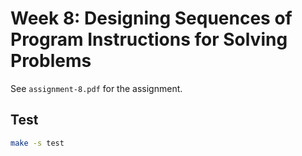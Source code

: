 # Week 8: Designing Sequences of Program Instructions for Solving Problems

See `assignment-8.pdf` for the assignment.

## Test
```bash
make -s test
```

